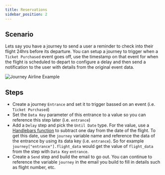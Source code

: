 ```yaml
---
title: Reservations
sidebar_position: 2
---
```


## Scenario
Lets say you have a journey to send a user a reminder to check into their flight 24hrs before its departure. You can setup a journey to trigger when a `Ticket Purchased` event goes off, use the timestamp on that event for when the flight is scheduled to depart to configure a delay and then send a notification to the user with details from the original event data.

![Journey Airline Example](/img/journeys_airline.png)

## Steps
- Create a journey `Entrance` and set it to trigger bassed on an event (i.e. `Ticket Purchased`)
- Set the `Data Key` parameter of this entrance to a value so you can reference this step later (i.e. `entrance`)
- Add a `Delay` step and pick the `Until Date` type. For the value, use a [Handlebars function](/how-to/campaigns/templates) to subtract one day from the date of the flight. To get this date, use the `journey` variable name and reference the data of the entrance by using its data key (i.e. `entrance`). So for example `journey["entrance"].flight_data` would get the value of `flight_data` from the step with `Data Key` `entrance`.
- Create a `Send` step and build the email to go out. You can continue to reference the variable `journey` in the email you build to fill in details such as flight number, etc.
